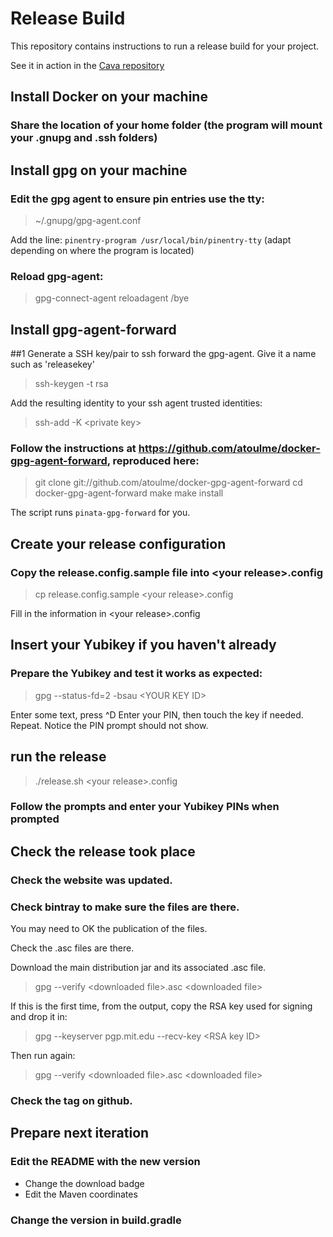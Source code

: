 # Release Build

This repository contains instructions to run a release build for your project.

See it in action in the [Cava repository](https://www.github.com/consensys/cava)

## Install Docker on your machine
### Share the location of your home folder (the program will mount your .gnupg and .ssh folders)

## Install gpg on your machine

### Edit the gpg agent to ensure pin entries use the tty:
> ~/.gnupg/gpg-agent.conf

Add the line: `pinentry-program /usr/local/bin/pinentry-tty` (adapt depending on where the program is located)

### Reload gpg-agent:

> gpg-connect-agent reloadagent /bye

## Install gpg-agent-forward

##1 Generate a SSH key/pair to ssh forward the gpg-agent. Give it a name such as 'releasekey'

> ssh-keygen -t rsa

Add the resulting identity to your ssh agent trusted identities:

> ssh-add -K &lt;private key&gt;

### Follow the instructions at https://github.com/atoulme/docker-gpg-agent-forward, reproduced here:

> git clone git://github.com/atoulme/docker-gpg-agent-forward
> cd docker-gpg-agent-forward
> make
> make install

The script runs `pinata-gpg-forward` for you.

## Create your release configuration

### Copy the release.config.sample file into &lt;your release&gt;.config

> cp release.config.sample &lt;your release&gt;.config

Fill in the information in &lt;your release&gt;.config

## Insert your Yubikey if you haven't already

### Prepare the Yubikey and test it works as expected:

> gpg --status-fd=2 -bsau &lt;YOUR KEY ID&gt;

Enter some text, press ^D
Enter your PIN, then touch the key if needed.
Repeat. Notice the PIN prompt should not show.

## run the release

> ./release.sh &lt;your release&gt;.config

### Follow the prompts and enter your Yubikey PINs when prompted

## Check the release took place

### Check the website was updated.

### Check bintray to make sure the files are there.

You may need to OK the publication of the files.

Check the .asc files are there.

Download the main distribution jar and its associated .asc file.

> gpg --verify &lt;downloaded file&gt;.asc &lt;downloaded file&gt;

If this is the first time, from the output, copy the RSA key used for signing and drop it in:

> gpg --keyserver pgp.mit.edu --recv-key &lt;RSA key ID&gt;

Then run again:

> gpg --verify &lt;downloaded file&gt;.asc &lt;downloaded file&gt;

### Check the tag on github.

## Prepare next iteration

### Edit the README with the new version
* Change the download badge
* Edit the Maven coordinates

### Change the version in build.gradle
